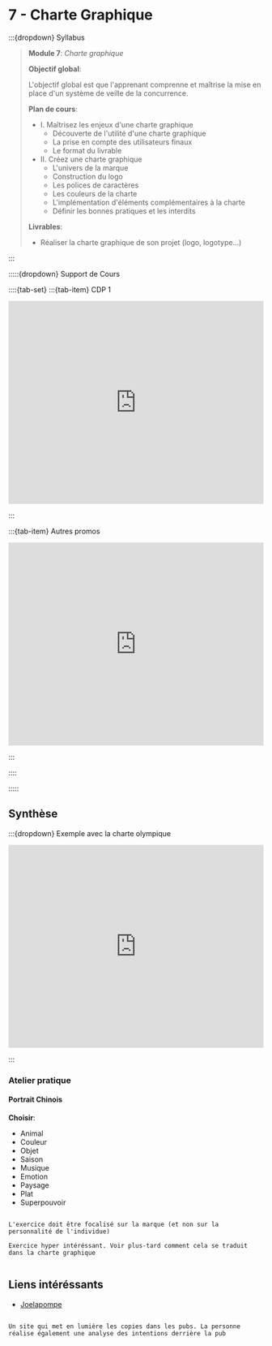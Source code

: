 # 7 - Charte Graphique

:::{dropdown} Syllabus

> **Module 7**: *Charte graphique*
>
>**Objectif global**: 
>
>L'objectif global est que l'apprenant comprenne et maîtrise la mise en place d'un système de veille de la concurrence.
>
>**Plan de cours**:
>- I. Maîtrisez les enjeux d'une charte graphique
>    - Découverte de l'utilité d'une charte graphique
>    - La prise en compte des utilisateurs finaux
>    - Le format du livrable
>- II. Créez une charte graphique
>    - L'univers de la marque
>    - Construction du logo
>    - Les polices de caractères
>    - Les couleurs de la charte
>    - L'implémentation d'éléments complémentaires à la charte
>    - Définir les bonnes pratiques et les interdits
>
>**Livrables**:
>- Réaliser la charte graphique de son projet (logo, logotype...)




:::


:::::{dropdown} Support de Cours 

::::{tab-set}
:::{tab-item} CDP 1


<iframe src="https://drive.google.com/file/d/1By6J0YZyPUgK-4Hcyq27bqQaWm537rFP/preview" 
        width="100%" 
        height="400px" 
        frameborder="0" 
        allowfullscreen>
</iframe>

:::

:::{tab-item} Autres promos

<iframe src="https://drive.google.com/file/d/1-w18URHDUwKGtijk6ET5qUxkLeeH2nRq/preview" 
        width="100%" 
        height="400px" 
        frameborder="0" 
        allowfullscreen>
</iframe>


:::

::::

:::::

## Synthèse

:::{dropdown} Exemple avec la charte olympique

<iframe src="https://drive.google.com/file/d/1skVzQ8YfaVXLjy9iMrXA7KwblWgf-kY0/preview" 
        width="100%" 
        height="400px" 
        frameborder="0" 
        allowfullscreen>
</iframe>

:::


### Atelier pratique

#### Portrait Chinois

**Choisir**:
- Animal
- Couleur
- Objet
- Saison
- Musique
- Emotion
- Paysage
- Plat
- Superpouvoir

```{note}

L'exercice doit être focalisé sur la marque (et non sur la personnalité de l'individue)

Exercice hyper intéréssant. Voir plus-tard comment cela se traduit dans la charte graphique


```


## Liens intéréssants 

- [Joelapompe](https://www.joelapompe.net/)

```{note}

Un site qui met en lumière les copies dans les pubs. La personne réalise également une analyse des intentions derrière la pub

```